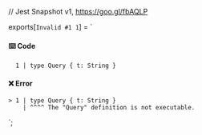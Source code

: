 // Jest Snapshot v1, https://goo.gl/fbAQLP

exports[`Invalid #1 1`] = `
#### ⌨️ Code

      1 | type Query { t: String }

#### ❌ Error

    > 1 | type Query { t: String }
        | ^^^^ The "Query" definition is not executable.
`;
